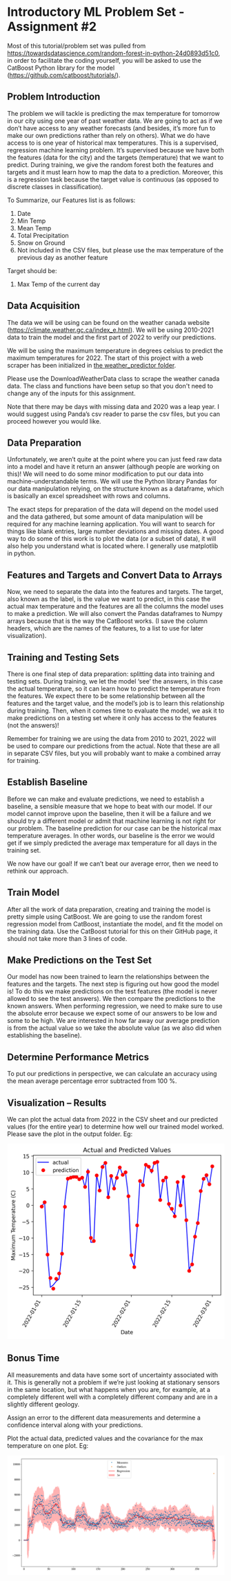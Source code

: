# Introductory ML Problem Set - Assignment #2

Most of this tutorial/problem set was pulled from https://towardsdatascience.com/random-forest-in-python-24d0893d51c0, in order to facilitate the coding yourself, you will be asked to use the CatBoost Python library for the model (https://github.com/catboost/tutorials/).

## Problem Introduction
The problem we will tackle is predicting the max temperature for tomorrow in our city using one year of past weather data. We are going to act as if we don’t have access to any weather forecasts (and besides, it’s more fun to make our own predictions rather than rely on others). What we do have access to is one year of historical max temperatures. This is a supervised, regression machine learning problem. It’s supervised because we have both the features (data for the city) and the targets (temperature) that we want to predict. During training, we give the random forest both the features and targets and it must learn how to map the data to a prediction. Moreover, this is a regression task because the target value is continuous (as opposed to discrete classes in classification). 

To Summarize, our Features list is as follows:
1. Date
2. Min Temp
3. Mean Temp
4. Total Precipitation
5. Snow on Ground
6. Not included in the CSV files, but please use the max temperature of the previous day as another feature

Target should be:
1. Max Temp of the current day

## Data Acquisition
The data we will be using can be found on the weather canada website (https://climate.weather.gc.ca/index_e.html). We will be using 2010-2021 data to train the model and the first part of 2022 to verify our predictions.

We will be using the maximum temperature in degrees celsius to predict the maximum temperatures for 2022. The start of this project with a web scraper has been initialized in [the weather_predictor folder](weather_predictor/data/DownloadWeatherData.py). 

Please use the DownloadWeatherData class to scrape the weather canada data. The class and functions have been setup so that you don't need to change any of the inputs for this assignment.

Note that there may be days with missing data and 2020 was a leap year. I would suggest using Panda’s csv reader to parse the csv files, but you can proceed however you would like.

## Data Preparation
Unfortunately, we aren’t quite at the point where you can just feed raw data into a model and have it return an answer (although people are working on this)! We will need to do some minor modification to put our data into machine-understandable terms. We will use the Python library Pandas for our data manipulation relying, on the structure known as a dataframe, which is basically an excel spreadsheet with rows and columns.

The exact steps for preparation of the data will depend on the model used and the data gathered, but some amount of data manipulation will be required for any machine learning application. You will want to search for things like blank entries, large number deviations and missing dates. A good way to do some of this work is to plot the data (or a subset of data), it will also help you understand what is located where. I generally use matplotlib in python.

## Features and Targets and Convert Data to Arrays
Now, we need to separate the data into the features and targets. The target, also known as the label, is the value we want to predict, in this case the actual max temperature and the features are all the columns the model uses to make a prediction. We will also convert the Pandas dataframes to Numpy arrays because that is the way the CatBoost works. (I save the column headers, which are the names of the features, to a list to use for later visualization).



## Training and Testing Sets
There is one final step of data preparation: splitting data into training and testing sets. During training, we let the model ‘see’ the answers, in this case the actual temperature, so it can learn how to predict the temperature from the features. We expect there to be some relationship between all the features and the target value, and the model’s job is to learn this relationship during training. Then, when it comes time to evaluate the model, we ask it to make predictions on a testing set where it only has access to the features (not the answers)!

Remember for training we are using the data from 2010 to 2021, 2022 will be used to compare our predictions from the actual. Note that these are all in separate CSV files, but you will probably want to make a combined array for training.


## Establish Baseline
Before we can make and evaluate predictions, we need to establish a baseline, a sensible measure that we hope to beat with our model. If our model cannot improve upon the baseline, then it will be a failure and we should try a different model or admit that machine learning is not right for our problem. The baseline prediction for our case can be the historical max temperature averages. In other words, our baseline is the error we would get if we simply predicted the average max temperature for all days in the training set.

We now have our goal! If we can’t beat our average error, then we need to rethink our approach.

## Train Model
After all the work of data preparation, creating and training the model is pretty simple using CatBoost. We are going to use the random forest regression model from CatBoost, instantiate the model, and fit the model on the training data. Use the CatBoost tutorial for this on their GitHub page, it should not take more than 3 lines of code.

## Make Predictions on the Test Set
Our model has now been trained to learn the relationships between the features and the targets. The next step is figuring out how good the model is! To do this we make predictions on the test features (the model is never allowed to see the test answers). We then compare the predictions to the known answers. When performing regression, we need to make sure to use the absolute error because we expect some of our answers to be low and some to be high. We are interested in how far away our average prediction is from the actual value so we take the absolute value (as we also did when establishing the baseline).

## Determine Performance Metrics
To put our predictions in perspective, we can calculate an accuracy using the mean average percentage error subtracted from 100 %.

## Visualization – Results
We can plot the actual data from 2022 in the CSV sheet and our predicted values (for the entire year) to determine how well our trained model worked. Please save the plot in the output folder. Eg:

![result](imgs/output.png)

## Bonus Time
All measurements and data have some sort of uncertainty associated with it. This is generally not a problem if we’re just looking at stationary sensors in the same location, but what happens when you are, for example, at a completely different well with a completely different company and are in a slightly different geology. 

Assign an error to the different data measurements and determine a confidence interval along with your predictions. 

Plot the actual data, predicted values and the covariance for the max temperature on one plot. Eg:

![result2](imgs/output2.png)